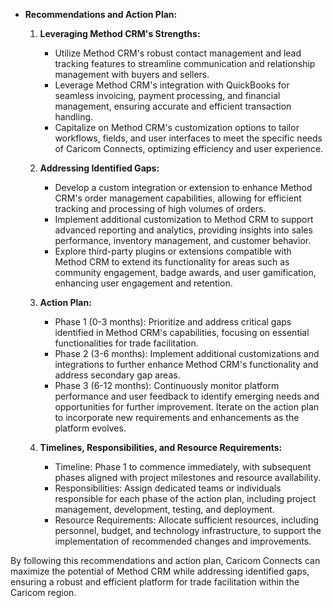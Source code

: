 - **Recommendations and Action Plan:**

  1. **Leveraging Method CRM's Strengths:**

     - Utilize Method CRM's robust contact management and lead tracking features to streamline communication and relationship management with buyers and sellers.
     - Leverage Method CRM's integration with QuickBooks for seamless invoicing, payment processing, and financial management, ensuring accurate and efficient transaction handling.
     - Capitalize on Method CRM's customization options to tailor workflows, fields, and user interfaces to meet the specific needs of Caricom Connects, optimizing efficiency and user experience.

  2. **Addressing Identified Gaps:**

     - Develop a custom integration or extension to enhance Method CRM's order management capabilities, allowing for efficient tracking and processing of high volumes of orders.
     - Implement additional customization to Method CRM to support advanced reporting and analytics, providing insights into sales performance, inventory management, and customer behavior.
     - Explore third-party plugins or extensions compatible with Method CRM to extend its functionality for areas such as community engagement, badge awards, and user gamification, enhancing user engagement and retention.

  3. **Action Plan:**

     - Phase 1 (0-3 months): Prioritize and address critical gaps identified in Method CRM's capabilities, focusing on essential functionalities for trade facilitation.
     - Phase 2 (3-6 months): Implement additional customizations and integrations to further enhance Method CRM's functionality and address secondary gap areas.
     - Phase 3 (6-12 months): Continuously monitor platform performance and user feedback to identify emerging needs and opportunities for further improvement. Iterate on the action plan to incorporate new requirements and enhancements as the platform evolves.

  4. **Timelines, Responsibilities, and Resource Requirements:**
     - Timeline: Phase 1 to commence immediately, with subsequent phases aligned with project milestones and resource availability.
     - Responsibilities: Assign dedicated teams or individuals responsible for each phase of the action plan, including project management, development, testing, and deployment.
     - Resource Requirements: Allocate sufficient resources, including personnel, budget, and technology infrastructure, to support the implementation of recommended changes and improvements.

By following this recommendations and action plan, Caricom Connects can maximize the potential of Method CRM while addressing identified gaps, ensuring a robust and efficient platform for trade facilitation within the Caricom region.
